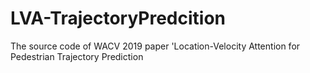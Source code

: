 # LVA-TrajectoryPredcition
The source code of WACV 2019 paper 'Location-Velocity Attention for Pedestrian Trajectory Prediction
